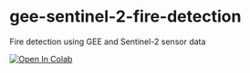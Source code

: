 # gee-sentinel-2-fire-detection
Fire detection using GEE and Sentinel-2 sensor data

[![Open In Colab](https://colab.research.google.com/assets/colab-badge.svg)](https://colab.research.google.com/github/sakatani/gee-sentinel-2-fire-detection/blob/main/Fire_detection_in_Ukraine_using_Sentinel-2_sensor_data.ipynb)
